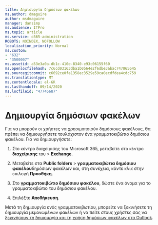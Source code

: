 ```yaml
---
title: Δημιουργία δημόσιων φακέλων
ms.author: dmaguire
author: msdmaguire
manager: dansimp
ms.audience: ITPro
ms.topic: article
ms.service: o365-administration
ROBOTS: NOINDEX, NOFOLLOW
localization_priority: Normal
ms.custom:
- "632"
- "3500007"
ms.assetid: a53e3a0a-db1c-410e-8340-e93c06155f60
ms.openlocfilehash: 7c6cd03163dba1b0b64e2f6dbe3abac747065645
ms.sourcegitcommit: c6692ce0fa1358ec3529e59ca0ecdfdea4cdc759
ms.translationtype: MT
ms.contentlocale: el-GR
ms.lasthandoff: 09/14/2020
ms.locfileid: "47746687"
---
```

# <a name="creating-public-folders"></a>Δημιουργία δημόσιων φακέλων

Για να μπορούν οι χρήστες να χρησιμοποιούν δημόσιους φακέλους, θα πρέπει να δημιουργήσετε τουλάχιστον ένα γραμματοκιβώτιο δημόσιου φακέλου. Για να δημιουργήσετε:
  
1. Στο κέντρο διαχείρισης του Microsoft 365, μεταβείτε στο κέντρο **διαχείρισης** του \> **Exchange**.

2. Μεταβείτε στα **Public folders** \> **γραμματοκιβώτια δημόσιου φακέλου**δημόσιων φακέλων και, στη συνέχεια, κάντε κλικ στην επιλογή **Προσθήκη**.

3. Στο **γραμματοκιβώτιο δημόσιου φακέλου**, δώστε ένα όνομα για το γραμματοκιβώτιο του δημόσιου φακέλου.

4. Επιλέξτε **Αποθήκευση**.

Μετά τη δημιουργία ενός γραμματοκιβωτίου, μπορείτε να ξεκινήσετε τη δημιουργία μεμονωμένων φακέλων ή να πείτε στους χρήστες σας να [ξεκινήσουν τη δημιουργία και τη χρήση δημόσιων φακέλων στο Outlook](https://support.office.com/article/Create-and-share-a-public-folder-in-Outlook-a2835011-d524-4a5c-a207-05c159bb2a97).
  